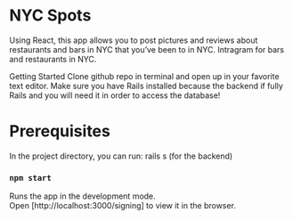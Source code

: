 # NYC Spots 

Using React, this app allows you to post pictures and reviews about restaurants and bars in NYC that you’ve been to in NYC. Intragram for bars and restaurants in NYC.

Getting Started
Clone github repo in terminal and open up in your favorite text editor. Make sure you have Rails installed because the backend if fully Rails and you will need it in order to access the database!

# Prerequisites

In the project directory, you can run: rails s (for the backend)


### `npm start`

Runs the app in the development mode.<br>
Open [http://localhost:3000/signing] to view it in the browser.

